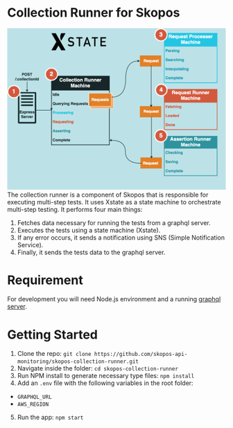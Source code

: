 # Collection Runner for Skopos
![State Machine in Collection Runner](./illustrations/xstate-collection-runner.png)
The collection runner is a component of Skopos that is responsible for executing multi-step tests. It uses Xstate as a state machine to orchestrate multi-step testing. It performs four main things:
1. Fetches data necessary for running the tests from a graphql server.
2. Executes the tests using a state machine (Xstate).
3. If any error occurs, it sends a notification using SNS (Simple Notification Service).
4. Finally, it sends the tests data to the graphql server.

# Requirement

For development you will need Node.js environment and a running [graphql server](https://github.com/skopos-api-monitoring/skopos-backend).

# Getting Started

1. Clone the repo: `git clone https://github.com/skopos-api-monitoring/skopos-collection-runner.git`
2. Navigate inside the folder: `cd skopos-collection-runner`
3. Run NPM install to generate necessary type files: `npm install`
4. Add an `.env` file with the following variables in the root folder:
  - `GRAPHQL_URL`
  - `AWS_REGION`
5. Run the app: `npm start`